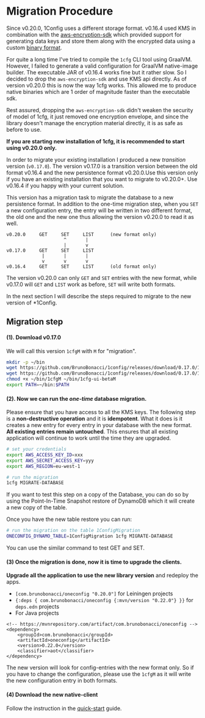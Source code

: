 # Migration Procedure

Since v0.20.0, 1Config uses a different storage format.
v0.16.4 used KMS in combination with the [aws-encryption-sdk](https://docs.aws.amazon.com/encryption-sdk/latest/developer-guide/introduction.html)
which provided support for generating data keys and store them
along with the encrypted data using a custom [binary format](https://docs.aws.amazon.com/encryption-sdk/latest/developer-guide/message-format.html).

For quite a long time I've tried to compile the `1cfg` CLI tool using
GraalVM. However, I failed to generate a valid configuration for
GraalVM native-image builder. The executable JAR of v0.16.4 works fine
but it rather slow. So I decided to drop the `aws-encryption-sdk` and
use KMS api directly. As of version v0.20.0 this is now the way 1cfg works.
This allowed me to produce native binaries which are 1 order of magnitude
faster than the executable sdk.

Rest assured, dropping the `aws-encryption-sdk` didn't weaken the security
of model of 1cfg, it just removed one encryption envelope, and since
the library doesn't manage the encryption material directly, it is as safe
as before to use.

**If you are starting new installation of 1cfg, it is recommended to start using v0.20.0 only.**

In order to migrate your existing installation I produced a new
*transition* version (`v0.17.0`). The version v0.17.0 is a transition
version between the old format v0.16.4 and the new persistence format
v0.20.0.Use this version only if you have an existing installation
that you want to migrate to v0.20.0+. Use v0.16.4 if you happy with
your current solution.

This version has a migration task to migrate the database to a new
persistence format. In addition to the one-time migration step, when
you `SET` a new configuration entry, the entry will be written in two
different format, the old one and the new one thus allowing the
version v0.20.0 to read it as well.

```
v0.20.0     GET     SET     LIST      (new format only)
                     ^       |
                     |       v
v0.17.0     GET     SET     LIST
             |       |       |
             v       v       v
v0.16.4     GET     SET     LIST      (old format only)
```


The version v0.20.0 can only `GET` and `SET` entries with the new format,
while v0.17.0 will `GET` and `LIST` work as before, `SET` will write both
formats.

In the next section I will describe the steps required to migrate to the new
version of *1Config.

## Migration step

#### (1). Download v0.17.0
We will call this version `1cfgM` with `M` for "migration".
``` bash
mkdir -p ~/bin
wget https://github.com/BrunoBonacci/1config/releases/download/0.17.0/1cfg -O ~/bin/1cfgM
wget https://github.com/BrunoBonacci/1config/releases/download/0.17.0/1cfg-ui-beta -O ~/bin/1cfg-ui-betaM
chmod +x ~/bin/1cfgM ~/bin/1cfg-ui-betaM
export PATH=~/bin:$PATH
```

#### (2). Now we can run the *one-time* database migration.

Please ensure that you have access to all the KMS keys. The following
step is a **non-destructive operation** and it is **idempotent**. What
it does is it creates a new entry for every entry in your database
with the new format. **All existing entries remain untouched**.  This
ensures that all existing application will continue to work until the
time they are upgraded.

``` bash
# set your credentials
export AWS_ACCESS_KEY_ID=xxx
export AWS_SECRET_ACCESS_KEY=yyy
export AWS_REGION=eu-west-1

# run the migration
1cfg MIGRATE-DATABASE
```

If you want to test this step on a copy of the Database, you can do so
by using the Point-In-Time Snapshot restore of DynamoDB which it will
create a new copy of the table.

Once you have the new table restore you can run:
``` bash
# run the migration on the table 1ConfigMigration
ONECONFIG_DYNAMO_TABLE=1ConfigMigration 1cfg MIGRATE-DATABASE
```

You can use the similar command to test GET and SET.

#### (3) Once the migration is done, now it is time to upgrade the clients.

**Upgrade all the application to use the new library version** and redeploy the apps.
  - `[com.brunobonacci/oneconfig "0.20.0"]` for Leiningen projects
  - `{:deps { com.brunobonacci/oneconfig {:mvn/version "0.22.0"} }}` for `deps.edn` projects
  - For Java projects
```
<!-- https://mvnrepository.com/artifact/com.brunobonacci/oneconfig -->
<dependency>
    <groupId>com.brunobonacci</groupId>
    <artifactId>oneconfig</artifactId>
    <version>0.22.0</version>
    <classifier>aot</classifier>
</dependency>
```

The new version will look for config-entries with the new format only.
So if you have to change the configuration, please use the `1cfgM` as it will write
the new configuration entry in both formats.

#### (4) Download the new native-client

Follow the instruction in the [quick-start](./quick-start.md) guide.
